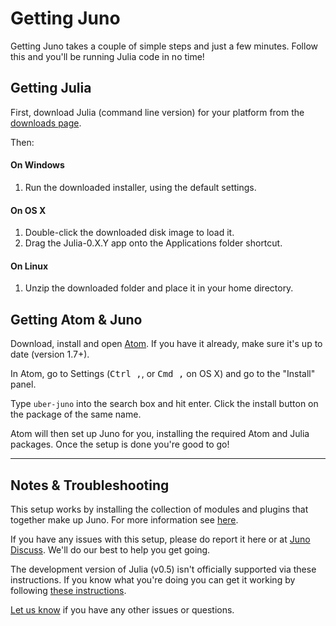# Getting Juno

Getting Juno takes a couple of simple steps and just a few minutes. Follow this and you'll be running Julia code in no time!

## Getting Julia

First, download Julia (command line version) for your platform from the [downloads page](http://julialang.org/downloads/).

Then:

#### On Windows

1. Run the downloaded installer, using the default settings.

#### On OS X

1. Double-click the downloaded disk image to load it.
2. Drag the Julia-0.X.Y app onto the Applications folder shortcut.

#### On Linux

1. Unzip the downloaded folder and place it in your home directory.

## Getting Atom & Juno

Download, install and open [Atom](https://atom.io). If you have it already, make sure it's up to date (version 1.7+).

In Atom, go to Settings (<kbd>Ctrl ,</kbd>, or <kbd>Cmd ,</kbd> on OS X) and go to the "Install" panel.

Type `uber-juno` into the search box and hit enter. Click the install button on the package of the same name.

Atom will then set up Juno for you, installing the required Atom and Julia packages. Once the setup is done you're good to go!

---

## Notes & Troubleshooting

This setup works by installing the collection of modules and plugins that together make up Juno. For more information see [here](https://github.com/JunoLab/atom-julia-client/issues/186#issuecomment-225140959).

If you have any issues with this setup, please do report it here or at [Juno Discuss](http://discuss.junolab.org). We'll do our best to help you get going.

The development version of Julia (v0.5) isn't officially supported via these instructions. If you know what you're doing you can get it working by following [these instructions](https://github.com/JunoLab/atom-julia-client/tree/master/docs).

[Let us know](http://discuss.junolab.org) if you have any other issues or questions.
